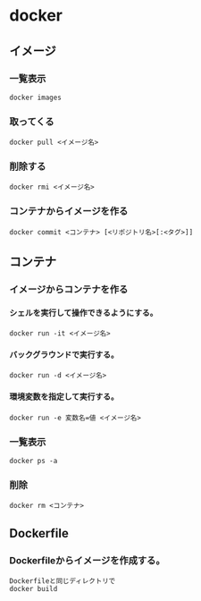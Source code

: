 # docker
## イメージ
### 一覧表示
	docker images
### 取ってくる
	docker pull <イメージ名>
### 削除する
	docker rmi <イメージ名>
### コンテナからイメージを作る
	docker commit <コンテナ> [<リポジトリ名>[:<タグ>]]

## コンテナ
### イメージからコンテナを作る
#### シェルを実行して操作できるようにする。
	docker run -it <イメージ名>
#### バックグラウンドで実行する。
	docker run -d <イメージ名>
#### 環境変数を指定して実行する。
	docker run -e 変数名=値 <イメージ名>
### 一覧表示
	docker ps -a
### 削除
	docker rm <コンテナ>

## Dockerfile
### Dockerfileからイメージを作成する。
	Dockerfileと同じディレクトリで
	docker build
